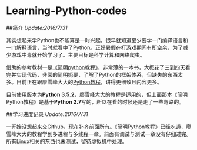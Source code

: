 # Learning-Python-codes

##简介
*Update:2016/7/31*

其实想起来学Python也不能算是一时兴起，很早就知道至少要学一门编译语言和一门解释语言，当时就看中了Python。正好暑假在打游戏期间有所空余，为了减少游戏中毒就开始学习了。主要目标是科学计算和网络爬虫。

借助的参考教材一是[《简明python教程》](http://www.kuqin.com/abyteofpython_cn/)，非常薄的一本书，大概花了三到四天看完并实现代码，非常的简明扼要，了解了Python的框架体系，但缺失的东西太多。目前正在跟廖雪峰大大的[Python教程](http://www.liaoxuefeng.com/wiki/0014316089557264a6b348958f449949df42a6d3a2e542c000)，讲得更细致且内容更多。

目前使用版本为**Python 3.5.2**，廖雪峰大大的教程是适用的，但上面那本《简明Python教程》是基于**Python 2.7**写的，所以在看的时候还是走了一些弯路的。

##学习进度记录
*Update:2016/7/31*

一开始没想起来交Github，现在补齐前面所有。《简明Python教程》已经吃通，廖雪峰大大的教程学到多进程与多线程一章。前面有调试与测试一章没有仔细过完。所有Linux相关的东西也未测试，留待虚拟机中处理。
